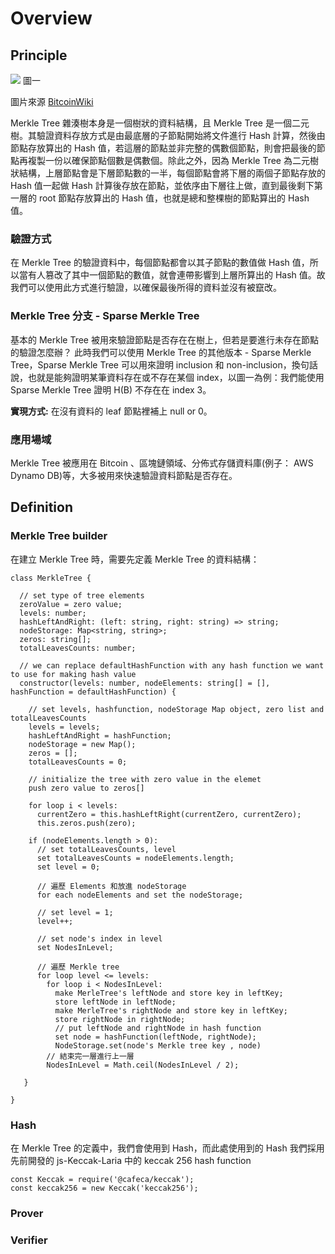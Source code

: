 # Overview
## Principle
![](https://i.imgur.com/kngYziw.png)
圖一

圖片來源 [BitcoinWiki](https://en.bitcoinwiki.org/wiki/Main_Page)

Merkle Tree 雜湊樹本身是一個樹狀的資料結構，且 Merkle Tree 是一個二元樹。其驗證資料存放方式是由最底層的子節點開始將文件進行 Hash 計算，然後由節點存放算出的 Hash 值，若這層的節點並非完整的偶數個節點，則會把最後的節點再複製一份以確保節點個數是偶數個。除此之外，因為 Merkle Tree 為二元樹狀結構，上層節點會是下層節點數的一半，每個節點會將下層的兩個子節點存放的 Hash 值一起做 Hash 計算後存放在節點，並依序由下層往上做，直到最後剩下第一層的 root 節點存放算出的 Hash 值，也就是總和整棵樹的節點算出的 Hash 值。
### 驗證方式
在 Merkle Tree 的驗證資料中，每個節點都會以其子節點的數值做 Hash 值，所以當有人篡改了其中一個節點的數值，就會連帶影響到上層所算出的 Hash 值。故我們可以使用此方式進行驗證，以確保最後所得的資料並沒有被竄改。

### Merkle Tree 分支 - Sparse Merkle Tree
基本的 Merkle Tree 被用來驗證節點是否存在在樹上，但若是要進行未存在節點的驗證怎麼辦？
此時我們可以使用 Merkle Tree 的其他版本 - Sparse Merkle Tree，Sparse Merkle Tree 可以用來證明 inclusion 和 non-inclusion，換句話說，也就是能夠證明某筆資料存在或不存在某個 index，以圖一為例：我們能使用 Sparse Merkle Tree 證明 H(B) 不存在在 index 3。

**實現方式:** 在沒有資料的 leaf 節點裡補上 null or 0。

### 應用場域
Merkle Tree 被應用在 Bitcoin 、區塊鏈領域、分佈式存儲資料庫(例子： AWS Dynamo DB)等，大多被用來快速驗證資料節點是否存在。

## Definition
### Merkle Tree builder
在建立 Merkle Tree 時，需要先定義 Merkle Tree 的資料結構：

```
class MerkleTree {
  
  // set type of tree elements
  zeroValue = zero value;
  levels: number;
  hashLeftAndRight: (left: string, right: string) => string;
  nodeStorage: Map<string, string>;
  zeros: string[];
  totalLeavesCounts: number;
  
  // we can replace defaultHashFunction with any hash function we want to use for making hash value
  constructor(levels: number, nodeElements: string[] = [], hashFunction = defaultHashFunction) {
  
    // set levels, hashfunction, nodeStorage Map object, zero list and totalLeavesCounts
    levels = levels;
    hashLeftAndRight = hashFunction;
    nodeStorage = new Map();
    zeros = [];
    totalLeavesCounts = 0;
    
    // initialize the tree with zero value in the elemet
    push zero value to zeros[]
   
    for loop i < levels:
      currentZero = this.hashLeftRight(currentZero, currentZero);
      this.zeros.push(zero);
    
    if (nodeElements.length > 0):
      // set totalLeavesCounts, level
      set totalLeavesCounts = nodeElements.length;
      set level = 0;
      
      // 遍歷 Elements 和放進 nodeStorage
      for each nodeElements and set the nodeStorage;
      
      // set level = 1;
      level++;
      
      // set node's index in level
      set NodesInLevel;
      
      // 遍歷 Merkle tree
      for loop level <= levels:
        for loop i < NodesInLevel:
          make MerleTree's leftNode and store key in leftKey;
          store leftNode in leftNode;
          make MerleTree's rightNode and store key in leftKey;
          store rightNode in rightNode;
          // put leftNode and rightNode in hash function
          set node = hashFunction(leftNode, rightNode);
          NodeStorage.set(node's Merkle tree key , node)
        // 結束完一層進行上一層
        NodesInLevel = Math.ceil(NodesInLevel / 2);
      
   }
   
}

```
### Hash
在 Merkle Tree 的定義中，我們會使用到 Hash，而此處使用到的 Hash 我們採用先前開發的 js-Keccak-Laria 中的 keccak 256 hash function
```
const Keccak = require('@cafeca/keccak');
const keccak256 = new Keccak('keccak256'); 
```
### Prover
### Verifier

